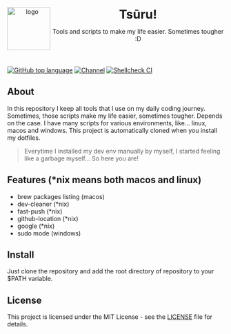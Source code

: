 <header>
<img src="https://www.katsuki.moe/favicons/pinned.svg" alt="logo" height="100" align="left">
<h1 style="display: inline">Tsūru!</h1>

Tools and scripts to make my life easier. Sometimes tougher :D

</header>

[![GitHub top language](https://img.shields.io/github/languages/top/katsuki-yuri/tools?style=flat-square&logo=github)](https://github.com/katsuki-yuri/tools)
[![Channel](https://img.shields.io/badge/Chat-grey?style=flat-square&logo=telegram)](https://t.me/yurionblog)
[![Shellcheck CI](https://github.com/katsuki-yuri/tools/actions/workflows/test.yml/badge.svg)](https://github.com/katsuki-yuri/tools/actions/workflows/test.yml)

## About

In this repository I keep all tools that I use on my daily coding journey. Sometimes, those scripts make my life easier, sometimes tougher.
Depends on the case. I have many scripts for various environments, like... linux, macos and windows. This project is automatically cloned
when you install my dotfiles.

> Everytime I installed my dev env manually by myself, I started feeling like a garbage myself... So here you are!

## Features (*nix means both macos and linux)

- brew packages listing (macos)
- dev-cleaner (*nix)
- fast-push (*nix)
- github-location (*nix)
- google (*nix)
- sudo mode (windows)

## Install

Just clone the repository and add the root directory of repository to your $PATH variable.

## License

This project is licensed under the MIT License - see the [LICENSE](LICENSE) file for details.